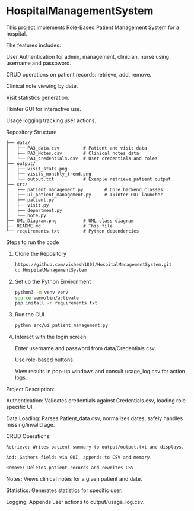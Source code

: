 # HospitalManagementSystem

This project implements Role-Based Patient Management System for a hospital.

The features includes:

User Authentication for admin, management, clinician, nurse using username and passoword.

CRUD operations on patient records: retrieve, add, remove.

Clinical note viewing by date.

Visit statistics generation.

Tkinter GUI for interactive use.

Usage logging tracking user actions.

Repository Structure
``` 
├── data/
│   ├── PA3_data.csv         # Patient and visit data
│   ├── PA3_Notes.csv        # Clinical notes data
│   └── PA3_credentials.csv  # User credentials and roles
├── output/
│   ├── visit_stats.png
│   ├── visits_monthly_trend.png
│   └── output.txt           # Example retrieve_patient output
├── src/
│   ├── patient_management.py        # Core backend classes
│   ├── ui_patient_management.py     # Tkinter GUI launcher
│   ├── patient.py
│   ├── visit.py
│   ├── department.py
│   └── note.py
├── UML_Diagram.png          # UML class diagram
├── README.md                # This file
└── requirements.txt         # Python dependencies
```

Steps to run the code

1. Clone the Repository
   ```bash
   https://github.com/vishesh1802/HospitalManagementSystem.git
   cd HospitalManagementSystem
   ```

2. Set up the Python Environment
   ``` bash
   python3 -m venv venv
   source venv/bin/activate
   pip install -r requirements.txt
   ```

3. Run the GUI
   ```bash
   python src/ui_patient_management.py
   ```

4. Interact with the login screen

    Enter username and password from data/Credentials.csv.

    Use role-based buttons.

    View results in pop-up windows and consult usage_log.csv for action logs.


Project Description:

  Authentication: Validates credentials against Credentials.csv, loading role-specific UI.

  Data Loading: Parses Patient_data.csv, normalizes dates, safely handles missing/invalid age.

  CRUD Operations:

    Retrieve: Writes patient summary to output/output.txt and displays.

    Add: Gathers fields via GUI, appends to CSV and memory.

    Remove: Deletes patient records and rewrites CSV.

  Notes: Views clinical notes for a given patient and date.

  Statistics: Generates statistics for specific user.

  Logging: Appends user actions to output/usage_log.csv.
